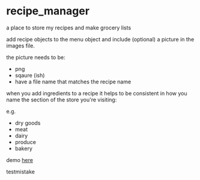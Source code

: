 # recipe_manager
a place to store my recipes and make grocery lists

add recipe objects to the menu object and include (optional) a picture in the images file.

the picture needs to be:
- png
- sqaure (ish)
- have a file name that matches the recipe name

when you add ingredients to a recipe it helps to be consistent in how you name the section of the store you're visiting:

e.g.

- dry goods
- meat
- dairy
- produce
- bakery

demo [here](https://petevermeer.github.io/recipe_manager/)

testmistake
